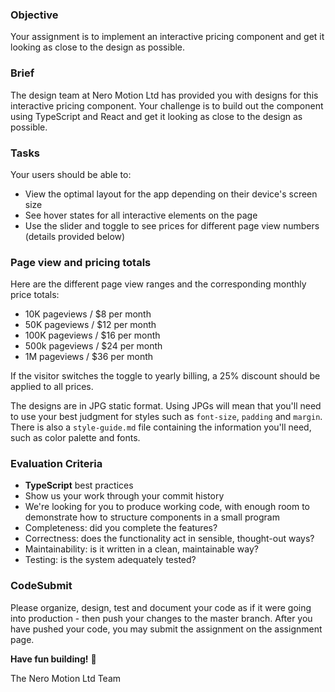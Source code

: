 ### Objective

Your assignment is to implement an interactive pricing component and get it looking as close to the design as possible.

### Brief

The design team at Nero Motion Ltd has provided you with designs for this interactive pricing component. Your challenge is to build out the component using TypeScript and React and get it looking as close to the design as possible.

### Tasks

Your users should be able to:

-   View the optimal layout for the app depending on their device's screen size
-   See hover states for all interactive elements on the page
-   Use the slider and toggle to see prices for different page view numbers (details provided below)

### Page view and pricing totals

Here are the different page view ranges and the corresponding monthly price totals:

-   10K pageviews / \$8 per month
-   50K pageviews / \$12 per month
-   100K pageviews / \$16 per month
-   500k pageviews / \$24 per month
-   1M pageviews / \$36 per month

If the visitor switches the toggle to yearly billing, a 25% discount should be applied to all prices.

The designs are in JPG static format. Using JPGs will mean that you'll need to use your best judgment for styles such as `font-size`, `padding` and `margin`. There is also a `style-guide.md` file containing the information you'll need, such as color palette and fonts.

### Evaluation Criteria

-   **TypeScript** best practices
-   Show us your work through your commit history
-   We're looking for you to produce working code, with enough room to demonstrate how to structure components in a small program
-   Completeness: did you complete the features?
-   Correctness: does the functionality act in sensible, thought-out ways?
-   Maintainability: is it written in a clean, maintainable way?
-   Testing: is the system adequately tested?

### CodeSubmit

Please organize, design, test and document your code as if it were going into production - then push your changes to the master branch. After you have pushed your code, you may submit the assignment on the assignment page.

**Have fun building!** 🚀

The Nero Motion Ltd Team